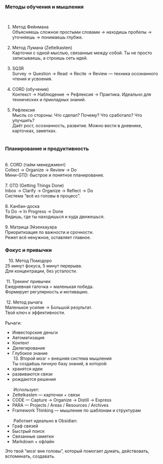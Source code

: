 ### Методы обучения и мышления  
   
1. Метод Фейнмана  
Объясняешь сложное простыми словами → находишь пробелы → уточняешь → понимаешь глубже.  
   
2. Метод Лумана (Zettelkasten)  
Карточки с одной мыслью, связанные между собой. Ты не просто записываешь, а строишь сеть идей.  
   
3. SQ3R  
Survey → Question → Read → Recite → Review — техника осознанного чтения и усвоения.  
   
4. CORD (обучение)  
Контекст → Наблюдение → Рефлексия → Практика. Идеально для технических и прикладных знаний.  
   
5. Рефлексия  
Мысль со стороны: Что сделал? Почему? Что сработало? Что улучшить?  
Даёт рост, осознанность, развитие. Можно вести в дневнике, карточках, заметках.  
   
### Планирование и продуктивность  
   
6. CORD (тайм-менеджмент)  
Collect → Organize → Review → Do  
Мини-GTD: быстрое и понятное планирование.  
   
7. GTD (Getting Things Done)  
Inbox → Clarify → Organize → Reflect → Do  
Система “всё из головы в процесс”.  
   
8. Канбан-доска  
To Do → In Progress → Done  
Видишь, где ты находишься и куда движешься.  
   
9. Матрица Эйзенхауэра  
Приоритизация по важности и срочности.  
Режет всё ненужное, оставляет главное.  

### Фокус и привычки
 
 10. Метод Помодоро  
25 минут фокуса, 5 минут перерыва.  
Для концентрации, без усталости.  
   
 11. Трекинг привычек  
Ежедневная галочка = маленькая победа.  
Формирует регулярность и мотивацию.  
   
 12. Метод рычага  
Маленькое усилие → Большой результат.  
Твой ключ к эффективности.  
   
Рычаги:  
- Инвесторские деньги  
- Автоматизация  
- Контент  
- Делегирование  
- Глубокое знание
   
 13. Второй мозг = внешняя система мышления  
Ты создаёшь личную базу знаний, в которой:  
- хранятся идеи  
- развиваются связи  
- рождаются решения  
   
 Использует:  
- Zettelkasten — карточки + связи  
- CODE — Capture → Organize → Distill → Express  
- PARA — Projects / Areas / Resources / Archives  
- Framework Thinking — мышление по шаблонам и структурам  
   
 Работает идеально в Obsidian:  
- Граф связей  
- Быстрый поиск  
- Связанные заметки  
- Markdown + офлайн

Это твой “мозг вне головы”, который помогает думать, действовать, вспоминать, создавать.